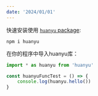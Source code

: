 ```yaml
---
date: '2024/01/01'
---
```

快速安装使用 [`huanyu` package](https://www.npmjs.com/package/huanyu):

```
npm i huanyu
```

在你的程序中导入huanyu库：
```js
import * as huanyu from 'huanyu'

const huanyuFuncTest = () => {
    console.log(huanyu.hello())
}